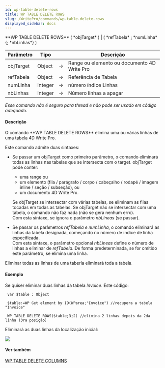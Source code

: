 ```yaml
---
id: wp-table-delete-rows
title: WP TABLE DELETE ROWS
slug: /WritePro/commands/wp-table-delete-rows
displayed_sidebar: docs
---
```


<!--REF #_command_.WP TABLE DELETE ROWS.Syntax-->**WP TABLE DELETE ROWS** ( *objTarget* ) | ( *refTabela* ; *numLinha* {; *nbLinhas*} )<!-- END REF-->
<!--REF #_command_.WP TABLE DELETE ROWS.Params-->
| Parâmetro | Tipo |  | Descrição |
| --- | --- | --- | --- |
| objTarget | Object | &#8594;  | Range ou elemento ou documento 4D Write Pro |
| refTabela | Object | &#8594;  | Referência de Tabela |
| numLinha | Integer | &#8594;  | número índice Linhas |
| nbLinhas | Integer | &#8594;  | Número linhas a apagar |

<!-- END REF-->

*Esse comando não é seguro para thread e não pode ser usado em código adequado.*


#### Descrição 

<!--REF #_command_.WP TABLE DELETE ROWS.Summary-->O comando **WP TABLE DELETE ROWS** elimina uma ou várias linhas de uma tabela 4D Write Pro.<!-- END REF-->

Este comando admite duas sintaxes:

* Se passar um objTarget como primeiro parâmetro, o comando eliminará todas as linhas nas tabelas que se intersecta com o target. objTarget pode conter:  
   * uma range ou  
   * um elemento (fila / parágrafo / corpo / cabeçalho / rodapé / imagem inline / seção / subseção), ou  
   * um documento 4D Write Pro.  
         
   Se objTarget se intersectar com várias tabelas, se eliminam as filas tocadas em todas as tabelas. Se objTarget não se intersectar com uma tabela, o comando não faz nada (não se gera nenhum erro).  
   Com esta sintaxe, se ignora o parâmetro *nbLineas* (se passar).
* Se passar os parâmetros *refTabela e* *numLinha*, o comando eliminará as linhas da tabela designada, começando no número de índice de linha especificada.  
 Com esta sintaxe, o parâmetro opcional *nbLineas* define o número de linhas a eliminar de *refTabela*. De forma predeterminada, se for omitido este parâmetro, se elimina uma linha.

Eliminar todas as linhas de uma taberla eliminará toda a tabela.

#### Exemplo 

Se quiser eliminar duas linhas da tabela *Invoice*. Este código:

```4d
 var $table : Object
 
 $table:=WP Get element by ID(WParea;"Invoice") //recupera a tabela "Invoice"
 
 WP TABLE DELETE ROWS($table;3;2) //elimina 2 linhas depois da 2da linha (3ra posição)
```

Eliminará as duas linhas da localização inicial:

![](../../assets/en/WritePro/commands/pict4680306.EN.png)

#### Ver também 

[WP TABLE DELETE COLUMNS](wp-table-delete-columns.md)  